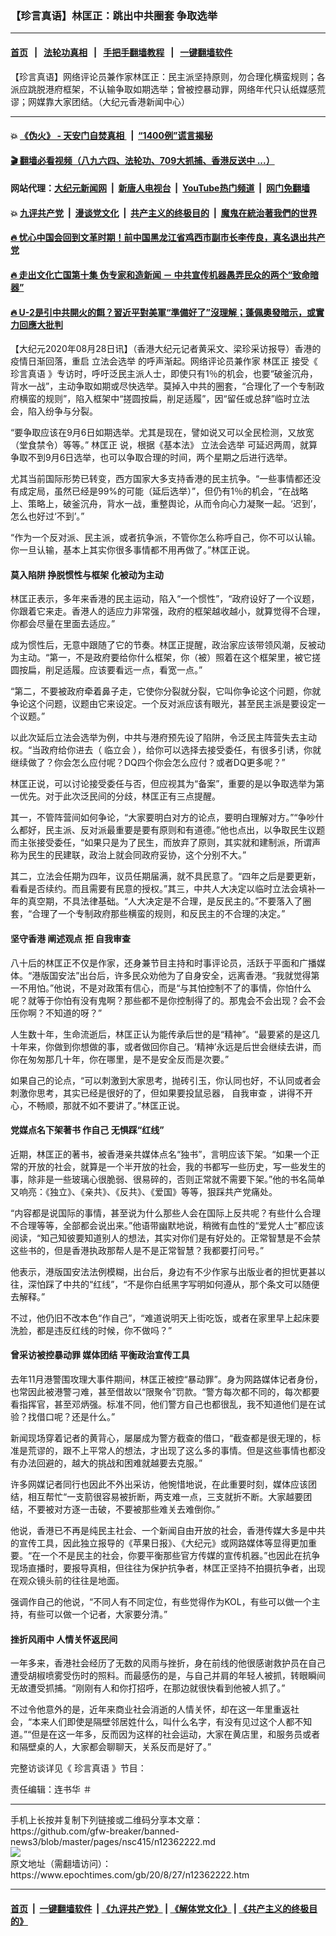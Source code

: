 ### 【珍言真语】林匡正：跳出中共圈套 争取选举
------------------------

#### [首页](https://github.com/gfw-breaker/banned-news3/blob/master/README.md) &nbsp;&nbsp;|&nbsp;&nbsp; [法轮功真相](https://github.com/begood0513/basic/blob/master/README.md)  &nbsp;&nbsp;|&nbsp;&nbsp; [手把手翻墙教程](https://github.com/gfw-breaker/guides/wiki)  &nbsp;&nbsp;|&nbsp;&nbsp; [一键翻墙软件](https://github.com/gfw-breaker/nogfw/blob/master/README.md)  



<div><img alt="" class="attachment-djy_600_400 size-djy_600_400 wp-post-image" src="https://i.epochtimes.com/assets/uploads/2020/08/9d32fe3205705cb3279cfa33387323bd-600x400.jpg"/>
<div class="caption">
 【珍言真语】网络评论员兼作家林匡正：民主派坚持原则，勿合理化横蛮规则；各派应跳脱港府框架，不认输争取如期选举；曾被控暴动罪，网络年代只认纸媒感荒谬；网媒靠大家团结。（大纪元香港新闻中心）
</div></div><hr/>

#### 💥 [《伪火》 - 天安门自焚真相 ](http://141.164.51.119:10000/videos/blog/weihuo.html)&nbsp; |&nbsp; [“1400例”谎言揭秘  ](http://141.164.51.119:10000/videos/blog/jiexi1400.html)

#### [ 🎬  翻墙必看视频（八九六四、法轮功、709大抓捕、香港反送中 ...）](https://github.com/gfw-breaker/links/blob/master/banned.md)

#### 网站代理：[大纪元新闻网](http://167.172.10.89:10080/gb/) &nbsp;|&nbsp; [新唐人电视台](http://167.172.10.89:8808/gb/)  &nbsp;|&nbsp; [YouTube热门频道](http://158.247.203.241/youtube.html) &nbsp;|&nbsp; [网门免翻墙](http://158.247.203.241:11000/show.aspx?name=ogHome)

#### 💥 [九评共产党](http://141.164.51.119:10000/videos/res/jiuping/)&nbsp; |&nbsp; [漫谈党文化](http://141.164.51.119:10000/videos/res/mtdwh/)&nbsp; |&nbsp; [共产主义的终极目的](http://141.164.51.119:10000/videos/res/zjmd/)&nbsp; |&nbsp; [魔鬼在統治著我們的世界](http://141.164.51.119:10000/videos/res/TheSpecter/)  

#### [ 🔥  忧心中国会回到文革时期！前中国黑龙江省鸡西市副市长李传良，真名退出共产党](http://141.164.51.119:10000/videos/news/quit01.html)

#### [ 🔥  走出文化亡国第十集 伪专家和造新闻 － 中共宣传机器愚弄民众的两个“致命暗器”](http://141.164.51.119:10000/videos/news/../res/zcwhwg/index.html)

#### [ 🔥  U-2是引中共開火的餌？習近平對美軍“準備好了”沒理解；蓬佩奧發暗示，或實力回應大批判](http://141.164.51.119:10000/videos/news/wenzhao01.html)

<div><p>
 【大纪元2020年08月28日讯】（香港大纪元记者黄采文、梁珍采访报导）香港的疫情日渐回落，重启
 <ok href="https://www.epochtimes.com/gb/tag/%E7%AB%8B%E6%B3%95%E4%BC%9A%E9%80%89%E4%B8%BE.html">
  立法会选举
 </ok>
 的呼声渐起。网络评论员兼作家
 <ok href="https://www.epochtimes.com/gb/tag/%E6%9E%97%E5%8C%A1%E6%AD%A3.html">
  林匡正
 </ok>
 接受《
 <ok href="https://www.epochtimes.com/gb/tag/%E7%8F%8D%E8%A8%80%E7%9C%9F%E8%AF%AD.html">
  珍言真语
 </ok>
 》专访时，呼吁泛民主派人士，即使只有1％的机会，也要“破釜沉舟，背水一战”，主动争取如期或尽快选举。莫掉入中共的圈套，“合理化了一个专制政府横蛮的规则”，陷入框架中“搓圆按扁，削足适履”，因“留任或总辞”临时立法会，陷入纷争与分裂。
</p>
<p>
 “要争取应该在9月6日如期选举。尤其是现在，譬如说又可以全民检测，又放宽（堂食禁令）等等。”
 <ok href="https://www.epochtimes.com/gb/tag/%E6%9E%97%E5%8C%A1%E6%AD%A3.html">
  林匡正
 </ok>
 说，根据《基本法》
 <ok href="https://www.epochtimes.com/gb/tag/%E7%AB%8B%E6%B3%95%E4%BC%9A%E9%80%89%E4%B8%BE.html">
  立法会选举
 </ok>
 可延迟两周，就算争取不到9月6日选举，也可以争取合理的时间，两个星期之后进行选举。
</p>
<p>
 尤其当前国际形势已转变，西方国家大多支持香港的民主抗争。“一些事情都还没有成定局，虽然已经是99%的可能（延后选举）”，但仍有1％的机会，“在战略上、策略上，破釜沉舟，背水一战，重整舆论，从而令向心力凝聚一起。‘迟到’，怎么也好过‘不到’。”
</p>
<p>
 “作为一个反对派、民主派，或者抗争派，不管你怎么称呼自己，你不可以认输。你一旦认输，基本上其实你很多事情都不用再做了。”林匡正说。
</p>
<h4>
 莫入陷阱 挣脱惯性与框架 化被动为主动
</h4>
<p>
 林匡正表示，多年来香港的民主运动，陷入“一个惯性”，“政府设好了一个议题，你跟着它来走。香港人的适应力非常强，政府的框架越收越小，就算觉得不合理，你都会尽量在里面去适应。”
</p>
<p>
 成为惯性后，无意中跟随了它的节奏。林匡正提醒，政治家应该带领风潮，反被动为主动。“第一，不是政府要给你什么框架，你（被）照着在这个框架里，被它搓圆按扁，削足适履。应该要看远一点，看宽一点。”
</p>
<p>
 “第二，不要被政府牵着鼻子走，它使你分裂就分裂，它叫你争论这个问题，你就争论这个问题，议题由它来设定。一个反对派应该有眼光，甚至民主派是要设定一个议题。”
</p>
<p>
 以此次延后立法会选举为例，中共与港府预先设了陷阱，令泛民主阵营失去主动权。“当政府给你进去（
 <ok href="https://www.epochtimes.com/gb/tag/%E4%B8%B4%E7%AB%8B%E4%BC%9A.html">
  临立会
 </ok>
 ），给你可以选择去接受委任，有很多引诱，你就继续做了？你会怎么应付呢？DQ四个你会怎么应付？或者DQ更多呢？”
</p>
<p>
 林匡正说，可以讨论接受委任与否，但应视其为“备案”，重要的是以争取选举为第一优先。对于此次泛民间的分歧，林匡正有三点提醒。
</p>
<p>
 其一，不管阵营间如何争论，“大家要明白对方的论点，要明白理解对方。”“争吵什么都好，民主派、反对派最重要是要有原则和有道德。”他也点出，以争取民生议题而主张接受委任，“如果只是为了民生，而放弃了原则，其实就和建制派，所谓声称为民生的民建联，政治上就会同政府妥协，这个分别不大。”
</p>
<p>
 其二，立法会任期为四年，议员任期届满，就不具民意了。“四年之后是要更新，看看是否续约。而且需要有民意的授权。”其三，中共人大决定以临时立法会填补一年的真空期，不具法律基础。“人大决定是不合理，是反民主的。”不要落入了圈套，“合理了一个专制政府那些横蛮的规则，和反民主的不合理的决定。”
</p>
<h4>
 坚守香港 阐述观点 拒
 <ok href="https://www.epochtimes.com/gb/tag/%E8%87%AA%E6%88%91%E5%AE%A1%E6%9F%A5.html">
  自我审查
 </ok>
</h4>
<p>
 八十后的林匡正不仅是作家，还身兼节目主持和时事评论员，活跃于平面和广播媒体。“港版国安法”出台后，许多民众劝他为了自身安全，远离香港。“我就觉得第一不用怕。”他说，不是对政策有信心，而是“与其怕控制不了的事情，你怕什么呢？就等于你怕有没有鬼啊？那些都不是你控制得了的。那鬼会不会出现？会不会压你啊？不知道的呀？”
</p>
<p>
 人生数十年，生命流逝后，林匡正认为能传承后世的是“精神”。“最要紧的是这几十年来，你做到你想做的事，或者做回你自己。‘精神’永远是后世会继续去讲，而你在匆匆那几十年，你在哪里，是不是安全反而是次要。”
</p>
<p>
 如果自己的论点，“可以刺激到大家思考，抛砖引玉，你认同也好，不认同或者会刺激你思考，其实已经是很好的了，但如果要投鼠忌器，
 <ok href="https://www.epochtimes.com/gb/tag/%E8%87%AA%E6%88%91%E5%AE%A1%E6%9F%A5.html">
  自我审查
 </ok>
 ，讲得不开心，不畅顺，那就不如不要讲了。”林匡正说。
</p>
<h4>
 党媒点名下架著书 作自己 无惧踩“红线”
</h4>
<p>
 近期，林匡正的著书，被香港亲共媒体点名“独书”，言明应该下架。“如果一个正常的开放的社会，就算是一个半开放的社会，我的书都写一些历史，写一些发生的事，除非是一些玻璃心很脆弱、很易碎的，否则正常就不需要下架。”他的书名简单又响亮：《独立》、《亲共》、《反共》、《爱国》等等，狠踩共产党痛处。
</p>
<p>
 “内容都是说国际的事情，甚至说为什么那些人会在国际上反共呢？有些什么合理不合理等等，全部都会说出来。”他语带幽默地说，稍微有血性的“爱党人士”都应该阅读，“知己知彼要知道别人的想法，其实对你们是有好处的。正常智慧是不会禁这些书的，但是香港执政那帮人是不是正常智慧？我都要打问号。”
</p>
<p>
 他表示，港版国安法法例模糊，出台后，身边有不少作家与出版业者的担忧更甚以往，深怕踩了中共的“红线”，“不是你白纸黑字写明如何遵从，那个条文可以随便去解释。”
</p>
<p>
 不过，他仍旧不改本色“作自己”，“难道说明天上街吃饭，或者在家里早上起床要洗脸，都是违反红线的时候，你不做吗？”
</p>
<h4>
 曾采访被控暴动罪 媒体团结 平衡政治宣传工具
</h4>
<p>
 去年11月港警围攻理大事件期间，林匡正被控“暴动罪”。身为网路媒体记者身份，也常因此被港警刁难，甚至借故以“限聚令”罚款。“警方每次都不同的，每次都要看指挥官，甚至邓炳强。标准不同，他们警方自己也都很乱，我不知道他们是在试验？找借口呢？还是什么。”
</p>
<p>
 新闻现场穿着记者的黄背心，屡屡成为警方截查的借口，“截查都是很无理的，标准是荒谬的，跟不上平常人的想法，才出现了这么多的事情。但是这些事情也都没有办法回避的，越大的挑战和困难就越要去克服。”
</p>
<p>
 许多网媒记者同行也因此不外出采访，他惋惜地说，在此重要时刻，媒体应该团结，相互帮忙“一支箭很容易被折断，两支难一点，三支就折不断。大家越要团结，不要被对方逐一击破，不要被那些难关去难倒你。”
</p>
<p>
 他说，香港已不再是纯民主社会、一个新闻自由开放的社会，香港传媒大多是中共的宣传工具，因此独立报导的《苹果日报》、《大纪元》或网路媒体等显得更加重要。“在一个不是民主的社会，你要平衡那些官方传媒的宣传机器。”也因此在抗争现场直播时，要报导真相，但往往为保护抗争者，林匡正坚持不拍摄抗争者，出现在观众镜头前的往往是地面。
</p>
<p>
 强调作自己的他说，“不同人有不同定位，有些觉得作为KOL，有些可以做一个主持，有些可以做一个记者，大家要分清。”
</p>
<h4>
 挫折风雨中 人情关怀返民间
</h4>
<p>
 一年多来，香港社会经历了无数的风雨与挫折，身在前线的他很感谢救护员在自己遭受胡椒喷雾受伤时的照料。而最感伤的是，与自己并肩的年轻人被抓，转眼瞬间无故遭受抓捕。“刚刚有人和你打招呼，在那边就很快看到他被人抓了。”
</p>
<p>
 不过令他意外的是，近年来商业社会消逝的人情关怀，却在这一年里重返社会，“本来人们即使是隔壁邻居姓什么，叫什么名字，有没有见过这个人都不知道。”“但是在这一年多，反而因为这样的社会运动，大家在黄店里，和服务员或者和隔壁桌的人，大家都会聊聊天，关系反而是好了。”
</p>
<p>
 完整访谈详见《
 <ok href="https://www.epochtimes.com/gb/tag/%E7%8F%8D%E8%A8%80%E7%9C%9F%E8%AF%AD.html">
  珍言真语
 </ok>
 》节目：
</p>
<p>
</p>
<p>
 责任编辑：连书华 ＃
</p>
</div>
<hr/>
手机上长按并复制下列链接或二维码分享本文章：<br/>
https://github.com/gfw-breaker/banned-news3/blob/master/pages/nsc415/n12362222.md <br/>
<a href='https://github.com/gfw-breaker/banned-news3/blob/master/pages/nsc415/n12362222.md'><img src='https://github.com/gfw-breaker/banned-news3/blob/master/pages/nsc415/n12362222.md.png'/></a> <br/>
原文地址（需翻墙访问）：https://www.epochtimes.com/gb/20/8/27/n12362222.htm


------------------------
#### [首页](https://github.com/gfw-breaker/banned-news3/blob/master/README.md) &nbsp;|&nbsp; [一键翻墙软件](https://github.com/gfw-breaker/nogfw/blob/master/README.md) &nbsp;| [《九评共产党》](https://github.com/gfw-breaker/9ping.md/blob/master/README.md#九评之一评共产党是什么) | [《解体党文化》](https://github.com/gfw-breaker/jtdwh.md/blob/master/README.md) | [《共产主义的终极目的》](https://github.com/gfw-breaker/gczydzjmd.md/blob/master/README.md)


<img src='http://gfw-breaker.win/banned-news3/pages/nsc415/n12362222.md' width='0px' height='0px'/>